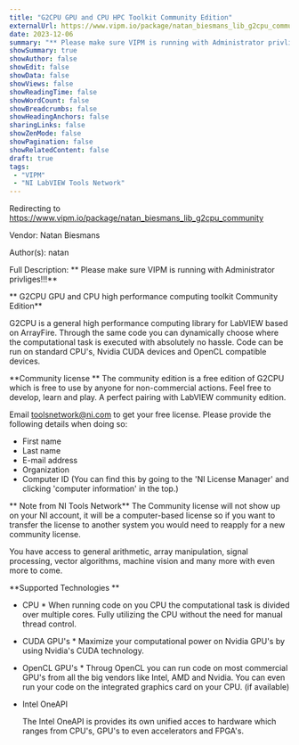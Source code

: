 ```yaml
---
title: "G2CPU GPU and CPU HPC Toolkit Community Edition"
externalUrl: https://www.vipm.io/package/natan_biesmans_lib_g2cpu_community
date: 2023-12-06
summary: "** Please make sure VIPM is running with Administrator privliges!!!**"
showSummary: true
showAuthor: false
showEdit: false
showData: false
showViews: false
showReadingTime: false
showWordCount: false
showBreadcrumbs: false
showHeadingAnchors: false
sharingLinks: false
showZenMode: false
showPagination: false
showRelatedContent: false
draft: true
tags:
 - "VIPM"
 - "NI LabVIEW Tools Network"
---
```


Redirecting to https://www.vipm.io/package/natan_biesmans_lib_g2cpu_community

Vendor: Natan Biesmans

Author(s): natan
 
Full Description:
** Please make sure VIPM is running with Administrator privliges!!!**

** G2CPU GPU and CPU high performance computing toolkit Community Edition**

G2CPU is a general high performance computing library for LabVIEW based on ArrayFire.
Through the same code you can dynamically choose where the computational task is executed with absolutely no hassle. Code can be run on standard CPU's, Nvidia CUDA devices and OpenCL compatible devices.

**Community license **
The community edition is a free edition of G2CPU which is free to use by anyone for non-commercial actions.
Feel free to develop, learn and play. A perfect pairing with LabVIEW community edition.

Email toolsnetwork@ni.com to get your free license. 
Please provide the following details when doing so:
- First name
- Last name
- E-mail address
- Organization
- Computer ID (You can find this by going to the 'NI License Manager' and clicking 'computer information' in the top.)

** Note from NI Tools Network**
The Community license will not show up on your NI account, it will be a computer-based license so if you want to transfer the license to another system you would need to reapply for a new community license.

You have access to general arithmetic, array manipulation, signal processing, vector algorithms, machine vision and many more with even more to come.

**Supported Technologies **
* CPU *
When running code on you CPU the computational task is divided over multiple cores. Fully utilizing the CPU without the need for manual thread control.

* CUDA GPU's *
Maximize your computational power on Nvidia GPU's by using Nvidia's CUDA technology. 

* OpenCL GPU's *
Throug OpenCL you can run code on most commercial GPU's from all the big vendors like Intel, AMD and Nvidia. You can even run your code on the integrated graphics card on your CPU. (if available)

* Intel OneAPI </li>
	The Intel OneAPI is provides its own unified acces to hardware which ranges from CPU's, GPU's to even accelerators and FPGA's.